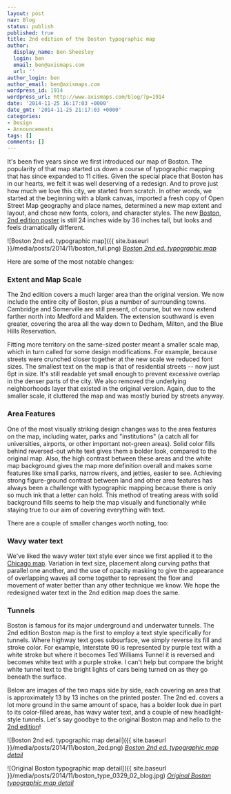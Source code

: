 ```yaml
---
layout: post
nav: Blog
status: publish
published: true
title: 2nd edition of the Boston typographic map
author:
  display_name: Ben Sheesley
  login: ben
  email: ben@axismaps.com
  url: ''
author_login: ben
author_email: ben@axismaps.com
wordpress_id: 1914
wordpress_url: http://www.axismaps.com/blog/?p=1914
date: '2014-11-25 16:17:03 +0000'
date_gmt: '2014-11-25 21:17:03 +0000'
categories:
- Design
- Announcements
tags: []
comments: []
---
```

<p>It's been five years since we first introduced our map of Boston. The popularity of that map started us down a course of typographic mapping that has since expanded to 11 cities. Given the special place that Boston has in our hearts, we felt it was well deserving of a redesign. And to prove just how much we love this city, we started from scratch. In other words, we started at the beginning with a blank canvas, imported a fresh copy of Open Street Map geography and place names, determined a new map extent and layout, and chose new fonts, colors, and character styles. The new <a title="Boston 2nd edition poster" href="http://store.axismaps.com/product/boston">Boston, 2nd edition poster</a> is still 24 inches wide by 36 inches tall, but looks and feels dramatically different.</p>

![Boston 2nd ed. typographic map]({{ site.baseurl }}/media/posts/2014/11/boston_full.png)
_<a href="http://store.axismaps.com/product/boston">Boston 2nd ed. typographic map</a>_
<!--break-->
<p>Here are some of the most notable changes:</p>
<h3>Extent and Map Scale</h3>
<p>The 2nd edition covers a much larger area than the original version. We now include the entire city of Boston, plus a number of surrounding towns. Cambridge and Somerville are still present, of course, but we now extend farther north into Medford and Malden. The extension southward is even greater, covering the area all the way down to Dedham, Milton, and the Blue Hills Reservation.</p>
<p>Fitting more territory on the same-sized poster meant a smaller scale map, which in turn called for some design modifications. For example, because streets were crunched closer together at the new scale we reduced font sizes. The smallest text on the map is that of residential streets -- now just 6pt in size. It's still readable yet small enough to prevent excessive overlap in the denser parts of the city. We also removed the underlying neighborhoods layer that existed in the original version. Again, due to the smaller scale, it cluttered the map and was mostly buried by streets anyway.</p>
<h3>Area Features</h3>
<p>One of the most visually striking design changes was to the area features on the map, including water, parks and "institutions" (a catch all for universities, airports, or other important not-green areas). Solid color fills behind reversed-out white text gives them a bolder look, compared to the original map. Also, the high contrast between these areas and the white map background gives the map more definition overall and makes some features like small parks, narrow rivers, and jetties, easier to see. Achieving strong figure-ground contrast between land and other area features has always been a challenge with typographic mapping because there is only so much ink that a letter can hold. This method of treating areas with solid background fills seems to help the map visually and functionally while staying true to our aim of covering everything with text.</p>
<p>There are a couple of smaller changes worth noting, too:</p>
<h3>Wavy water text</h3>
<p>We've liked the wavy water text style ever since we first applied it to the <a title="Chicago poster" href="http://store.axismaps.com/product/typographic-map-chicago-color">Chicago map</a>. Variation in text size, placement along curving paths that parallel one another, and the use of opacity masking to give the appearance of overlapping waves all come together to represent the flow and movement of water better than any other technique we know. We hope the redesigned water text in the 2nd edition map does the same.</p>
<h3>Tunnels</h3>
<p>Boston is famous for its major underground and underwater tunnels. The 2nd edition Boston map is the first to employ a text style specifically for tunnels. Where highway text goes subsurface, we simply reverse its fill and stroke color. For example, Interstate 90 is represented by purple text with a white stroke but where it becomes Ted Williams Tunnel it is reversed and becomes white text with a purple stroke. I can't help but compare the bright white tunnel text to the bright lights of cars being turned on as they go beneath the surface.</p>
<p>Below are images of the two maps side by side, each covering an area that is approximately 13 by 13 inches on the printed poster. The 2nd ed. covers a lot more ground in the same amount of space, has a bolder look due in part to its color-filled areas, has wavy water text, and a couple of new headlight-style tunnels. Let's say goodbye to the original Boston map and hello to the <a title="Boston 2nd edition" href="http://store.axismaps.com/product/boston">2nd edition</a>!</p>

![Boston 2nd ed. typographic map detail]({{ site.baseurl }}/media/posts/2014/11/boston_2ed.png)
_<a href="http://store.axismaps.com/product/boston">Boston 2nd ed. typographic map detail</a>_

![Original Boston typographic map detail]({{ site.baseurl }}/media/posts/2014/11/boston_type_0329_02_blog.jpg)
_<a href="http://store.axismaps.com/product/boston">Original Boston typographic map detail</a>_
